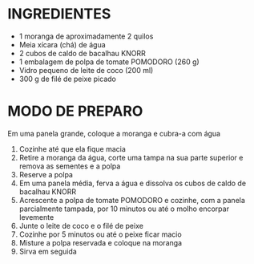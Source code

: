 # INGREDIENTES  
- 1 moranga de aproximadamente 2 quilos
- Meia xícara (chá) de água
- 2 cubos de caldo de bacalhau KNORR
- 1 embalagem de polpa de tomate POMODORO (260 g)
- Vidro pequeno de leite de coco (200 ml)
- 300 g de filé de peixe picado


# MODO DE PREPARO  
Em uma panela grande, coloque a moranga e cubra-a com água
1. Cozinhe até que ela fique macia
2. Retire a moranga da água, corte uma tampa na sua parte superior e remova as sementes e a polpa
3. Reserve a polpa
4. Em uma panela média, ferva a água e dissolva os cubos de caldo de bacalhau KNORR
5. Acrescente a polpa de tomate POMODORO e cozinhe, com a panela parcialmente tampada, por 10 minutos ou até o molho encorpar levemente
6. Junte o leite de coco e o filé de peixe
7. Cozinhe por 5 minutos ou até o peixe ficar macio
8. Misture a polpa reservada e coloque na moranga
9. Sirva em seguida

